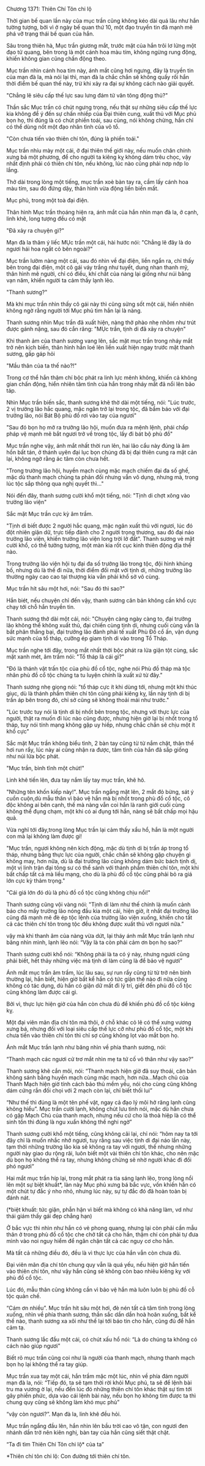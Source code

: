 




Chương 1371: Thiên Chí Tôn chi lộ


Thời gian bế quan lần này của mục trần cũng không kéo dài quá lâu như hắn tường tượng, bởi vì ở ngày bế quan thứ 10, một đạo truyền tin đã mạnh mẽ phá vỡ trạng thái bế quan của hắn.

Sâu trong thiên hà, Mục trần giương mắt, trước mặt của hắn trôi lơ lửng một đạo tử quang, bên trong là một cánh hoa màu tím, không ngừng rung động, khiến không gian cũng chấn động theo.

Mục trần nhìn cánh hoa tím này, ánh mắt cũng hơi ngưng, đây là truyền tin của mạn đà la, mà nói lại thì, mạn đà la chắc chắn sẽ không quấy rối hắn thời điểm bế quan thế này, trừ khi xảy ra đại sự không cách nào giải quyết.

"Chẳng lẽ siêu cấp thế lực sau lưng đám tử vân tông động thủ?"

Thần sắc Mục trần có chút ngưng trọng, nếu thật sự những siêu cấp thế lực kia không để ý đến sự chấn nhiếp của Đại thiên cung, xuất thủ với Mục phủ bọn họ, thì đúng là có chút phiền toái, sau cùng, nói không chừng, hắn chỉ có thể dùng nốt một đạo nhân tình của võ tổ.

"Còn chưa tiến vào thiên chí tôn, đúng là phiền toái."

Mục trần nhíu mày một cái, ở đại thiên thế giới này, nếu muốn chân chính xưng bá một phương, để cho người ta kiêng kỵ không dám trêu chọc, vậy nhất định phải có thiên chí tôn, nếu không, lúc nào cũng phải nơp nớp lo lắng.

Thở dài trong lòng một tiếng, mục trần xoè bàn tay ra, cầm lấy cánh hoa màu tím, sau đó đứng dậy, thân hình vừa động liền biến mất.

Mục phủ, trong một toà đại điện.

Thân hình Mục trần thoáng hiện ra, ánh mắt của hắn nhìn mạn đà la, ở cạnh, linh khê, long tượng đều có mặt

"Đã xảy ra chuyện gì?"

Mạn đà la thâm ý liếc MỤc trần một cái, hài hước nói: "Chẳng lẽ đây là do ngươi hái hoa ngắt cỏ bên ngoài?"

Mục trần lườm nàng một cái, sau đó nhìn về đại điện, liền ngẩn ra, chỉ thấy bên trong đại điện, một cô gái váy trắng như tuyết, dung nhan thanh mỹ, thân hình mê người, chỉ có điều, khí chất của nàng lại giống như núi băng vạn năm, khiến người ta cảm thấy lạnh lẽo.

"Thanh sương?"

Mà khi mục trần nhìn thấy cô gái này thì cũng sửng sốt một cái, hiển nhiên không ngờ rằng người tới Mục phủ tìm hắn lại là nàng.

Thanh sương nhìn Mục trần đã xuất hiện, nàng thở phào nhẹ nhõm như trút được gánh nặng, sau đó cắn răng: "MỤc trần, tịnh di đã xảy ra chuyện"

Khi thanh ảm của thanh sương vang lên, sắc mặt mục trần trong nháy mắt trở nên kịch biến, thân hình hắn loé lên liền xuất hiện ngay trước mặt thanh sương, gấp gáp hỏi

"Mầu thân của ta thế nào?!"

Trong cơ thể hắn thậm chí bộc phát ra linh lực mênh không, khiến cả không gian chấn động, hiển nhiên tâm tình của hắn trong nháy mắt đã nổi lên bão táp.

Nhìn Mục trần biến sắc, thanh sương khẽ thờ dài một tiếng, nói: "Lúc trước, 2 vị trường lão hắc quang, mặc ngân trở lại trong tộc, đã bẩm báo với đại trưởng lão, nói Bát Bộ phù đồ rơi vào tay của ngươi"

"Sau đó bọn họ mở ra trưởng lão hội, muốn đưa ra mệnh lệnh, phái chấp pháp vệ mạnh mẽ bắt ngươi trở về trong tộc, lấy đi bát bộ phù đồ"

Mục trần nghe vậy, ánh mắt nhất thời run lên, hai lão cẩu này đúng là âm hồn bất tán, ở thánh uyên đại lục bọn chúng đã bị đại thiên cung ra mặt cản lại, không ngờ rằng ác tâm còn chưa hết.

"Trong trường lão hội, huyền mạch cùng mặc mạch chiếm đại đa số ghế, mặc dù thanh mạch chúng ta phản đối nhưng vẫn vô dụng, nhưng mà, trong lúc tộc sắp thông qua nghị quyết thì..."

Nói đến đây, thanh sương cười khổ một tiếng, nói: "Tịnh di chợt xông vào trưởng lão viện"

Sắc mặt Mục trần cực kỳ âm trầm.

"Tịnh di biết được 2 người hắc quang, mặc ngân xuất thủ với ngươi, lúc đó đột nhiên giận dữ, trực tiếp đánh cho 2 người trọng thương, sau đó đại náo trưởng lão viện, khiến trưởng lão viện long trời lở đất". Thanh sương vẻ mặt cười khổ, có thể tưởng tượng, một màn kia rốt cục kinh thiên động địa thế nào.

Trong trưởng lão viện hội tụ đại đa số trưởng lão trong tộc, đội hình khủng bố, nhưng dù là thế đi nữa, thời điểm đối mặt với tịnh di, những trưởng lão thường ngày cao cao tại thượng kia vẫn phải khổ sở vô cùng.

Mục trần hít sâu một hơi, nói: "Sau đó thì sao?"

Hắn biét, nếu chuyện chỉ đến vậy, thanh sương căn bản không cần khổ cực chạy tới chỗ hắn truyền tin.

Thanh sương thở dài một cái, nói: "Chuyện càng ngày càng to, đại trưởng lão không thể không xuất thủ, đại chiến cùng tịnh di, nhưng cuối cùng vẫn là bất phân thắng bại, đại trưởng lão đành phải tế xuất Phù Đồ cổ ấn, vận dụng sức mạnh của tổ tháp, cưỡng ép giam tịnh di vào trong Tổ Tháp.

Mục trần nghe tới đây, trong mắt nhất thời bộc phát ra lửa giận tột cùng, sắc mặt xanh mét, âm trầm nói: "Tổ tháp là cái gì?"

"Đó là thánh vật trấn tộc của phù đồ cổ tộc, nghe nói Phù đồ tháp mà tộc nhân phù đồ cổ tộc chúng ta tu luyện chính là xuất xứ từ đây."

Thanh sương nhẹ giọng nói: "tổ tháp cực ít khi dùng tới, nhưng một khi thúc giục, dù là thánh phẩm thiên chí tôn cũng phải kiêng kỵ, lần này tịnh di bị trấn áp bên trong đó, chỉ sở cũng sẽ không thoải mái như trước."

"Lúc trước tuy nói là tịnh di bị nhốt bên trong tộc, nhưng với thực lực của người, thật ra muốn đi lúc nào cũng được, nhưng hiện giờ lại bị nhốt trong tổ tháp, tuy nói tính mạng không gặp uy hiếp, nhưng chắc chắn sẽ chịu một ít khổ cực"

Sắc mặt Mục trần không biểu tình, 2 bàn tay cũng từ từ nắm chặt, thân thể hơi run rẩy, lúc này ai cũng nhận ra được, tâm tình của hắn đã sắp giống như núi lửa bộc phát.

"Mục trần, bình tĩnh một chút!"

Linh khê tiến lên, đưa tay nắm lấy tay mục trần, khẽ hô.

"Những tên khốn kiếp này!". Mục trần ngẩng mặt lên, 2 mắt đỏ bừng, sát ý cuồn cuộn,dù mẫu thân vì bảo vệ hắn mà bị nhốt trong phù đồ cổ tộc, cô độc không ai bên cạnh, thế mà nàng vẫn coi hắn là ranh giới cuối cùng không thể đụng chạm, một khi có ai đụng tới hắn, nàng sẽ bất chấp mọi hậu quả.

Vừa nghĩ tới đây,trong lòng Mục trần lại cảm thấy xẩu hổ, hắn là một người con mà lại không làm được gi!

"Mục trần, ngươi không nên kích động, mặc dù tịnh di bị trấn áp trong tổ tháp, nhưng bằng thực lực của người, chắc chắn sẽ không gặp chuyện gì không may, hơn nữa, dù là đại trưởng lão cũng không dám bức bách tịnh dị, một vị linh trận đại tông sư có thể sánh với thánh phẩm thiên chí tôn, một khi bất chấp tất cả mà liều mạng, cho dù là phù đồ cổ tộc cũng phải bỏ ra giá lớn cực kỳ thảm trọng."

"Cái giá lớn đó dù là phù đồ cổ tộc cũng không chịu nổi!"

Thanh sương cũng vội vàng nói: "Tịnh di làm như thế chính là muốn cảnh báo cho mấy trưởng lão nóng đầu kia một cái, hiện giờ, ít nhất đại trưởng lão cũng đã mạnh mẽ đè ép tộc lệnh của trưởng lão viện xuống, khiến cho tất cả các thiên chí tôn trong tộc đều không được xuất thủ với ngươi nữa.”

vậy mà khi thanh âm của nàng vừa dứt, lại tháy ánh mắt Mục trần lạnh như băng nhìn mình, lạnh lẽo nói: “Vậy là ta còn phải cảm ơn bọn họ sao?”

Thanh sương cười khổ nói: “Không phải là ta có ý này, nhưng ngươi cũng phải biết, hết thảy những việc mà tịnh di làm cũng là để bảo vệ ngươi”

Ánh mắt mục trần âm trầm, lúc lâu sau, sự run rẩy cũng từ từ trở nên bình thường lại, hắn biết, hiện giờ bất kể hắn có tức giận thế nào đi nữa cũng không có tác dụng, dù hắn có giận dữ mất đi lý trí, giết đến phù đồ cổ tộc cũng không làm được cái gì.

Bởi vì, thực lực hiện giờ của hắn còn chưa đủ để khiến phù đồ cổ tộc kiêng kỵ.

Một đại viên mãn địa chí tôn mà thôi, ở chỗ khác cỏ lẽ có thể xưng vương xưng bá, nhưng đối với loại siêu cấp thế lực cỡ như phù đồ cổ tộc, một khi chưa tiến vào thiên chí tôn thì chỉ sợ cũng không lọt vào mắt bọn họ.

Ánh mắt Mục trần lạnh như băng nhìn về phía thanh sương, nói:

“Thanh mạch các ngươi cử trơ mắt nhìn mẹ ta tứ cố vô thân như vậy sao?”

Thanh sương khẽ cắn môi, nói: “Thanh mạch hiện giờ đã suy thoái, căn bản không sánh bằng huyền mạch cùng mặc mạch, hơn nữa...Mạch chủ của Thanh Mạch hiện giờ tính cách bảo thủ mềm yếu, nói cho cùng cũng không dám cứng rắn đối chọi với 2 mạch còn lại, chỉ biết thối lui”

“Như thế thì đúng là một tên phế vật, ngay cả đạo lý môi hở răng lạnh cũng không hiểu”. Mục trần cười lạnh, không chút lưu tình nói, mặc dù hắn chưa có gặp Mạch Chủ của thanh mạch, nhưng nếu cứ cho là thoả hiệp là có thể sinh tồn thì đúng là ngu xuẩn không thề nghi ngờ”

Thanh sương cười khổ một tiếng, cũng không cãi lại, chỉ nói: “hôm nay ta tới đây chỉ là muốn nhắc nhở ngươi, tuy rằng sau việc tịnh di đại náo lần này, tạm thời những trường lão kia sẽ không ra tay với ngươi, thế nhưng những người này giao du rộng rãi, luôn biết một vài thiên chí tôn khác, cho nên mặc dù bọn họ không thể ra tay, nhưng không chừng sẽ nhờ người khác đi đối phó ngươi”

Hai mắt mục trần híp lại, trong mắt phát ra tia sáng lạnh lẽo, trong lòng nổi lên một sự biệt khuất*, làn này Mục phủ xưng bá bắc vực, vốn khiến hắn có một chút tự đắc ý nho nhỏ, nhưng lúc này, sự tự đắc đó đã hoàn toàn bị đánh nát.

(*biệt khuất: tức giận, phẫn hận vì biết mà không có khả năng làm, vd như thái giám thấy gái đẹp chẳng hạn)

Ở bắc vực thì nhìn như hắn có vẻ phong quang, nhưng lại còn phải cần mẫu thân ở trong phù đồ cổ tộc che chở tất cả cho hắn, thậm chí còn phải tự đưa mình vào noi nguy hiểm để ngăn chặn tất cả các nguy cơ cho hắn.

Mà tất cả những điều đó, đều là vì thực lực của hắn vẫn còn chưa đủ.

Đại viên mãn địa chí tôn chung quy vẫn là quá yếu, nếu hiện giờ hắn tiến vào thiên chí tôn, như vậy hắn cũng sẽ không còn bao nhiêu kiêng kỵ với phù đồ cổ tộc.

Lúc đó, mẫu thân cũng không cần vì bảo vệ hắn mà luôn luôn bị phù đồ cỗ tộc quản chế.

“Cám ơn nhiều”. Mục trần hít sâu một hơi, đè nén tất cả tâm tình trong lòng xuống, nhìn về phía thanh sương, thần sắc dần dần hoà hoãn xuống, bất kể thế nào, thanh sương xa xôi như thế lại tới báo tin cho hắn, cũng đủ để hắn cảm tạ.

Thanh sương lắc đầu một cái, có chút xấu hổ nói: “Là do chúng ta không có cách nào giúp ngươi”

Biết rõ mục trần cũng coi như là người của thanh mạch, nhưng thanh mạch bọn họ lại không thể ra tay giúp.

Mục trần xua tay một cái, hắn trầm mặc một lúc, nhìn về phía đám người mạn đà la, nói: “Tiếp đó, ta sẽ tạm thời rời khỏi Mục phủ, ta sẽ để lệnh bài tru ma vương ờ lại, nếu đến lúc đó những thiên chí tôn khác thật sự tìm tới gây phiền phức, dựa vào cái lệnh bài này, nếu bọn họ không tìm được ta thì chung quy cũng sẽ không làm khó mục phủ”

“vậy còn ngươi?”. Mạn đà la, linh khê đều hỏi.

Mục trần ngẩng đầu lên, hắn nhìn lên bầu trời cao vô tận, con ngươi đen nhánh dần trở nên kiên nghị, bàn tay của hắn cũng siết thật chặt.

“Ta đi tìm Thiên Chí Tôn chi lộ* của ta”

*Thiên chí tôn chi lộ: Con đường tới thiên chí tôn.




